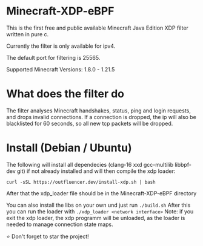 Minecraft-XDP-eBPF
==========
This is the first free and public available Minecraft Java Edition XDP filter written in pure c.

Currently the filter is only available for ipv4.

The default port for filtering is 25565.

Supported Minecraft Versions: 1.8.0 - 1.21.5

# What does the filter do
The filter analyses Minecraft handshakes, status, ping and login requests, and drops invalid connections.
If a connection is dropped, the ip will also be blacklisted for 60 seconds, so all new tcp packets will be dropped.

# Install (Debian / Ubuntu)
The following will install all dependecies (clang-16 xxd gcc-multilib libbpf-dev git) if not already installed and will then compile the xdp loader: 
```
curl -sSL https://outfluencer.dev/install-xdp.sh | bash
```
After that the xdp_loader file should be in the Minecraft-XDP-eBPF directory

You can also install the libs on your own und just run `./build.sh`
After this you can run the loader with `./xdp_loader <network interface>`
Note: if you exit the xdp loader, the xdp programm will be unloaded, as the loader is needed to manage connection state maps.


⭐ Don't forget to star the project!
